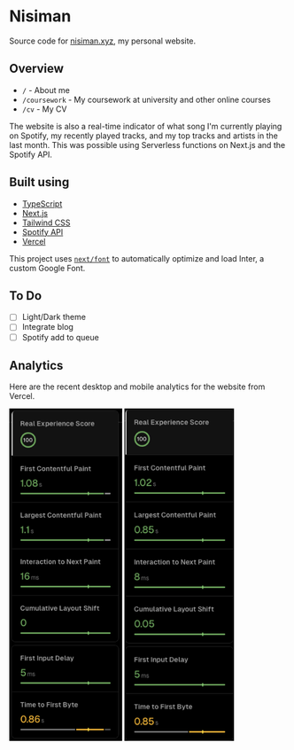 # Nisiman
Source code for [nisiman.xyz](https://nisiman.xyz), my personal website.

## Overview
- `/` - About me
- `/coursework` - My coursework at university and other online courses
- `/cv` - My CV

The website is also a real-time indicator of what song I'm currently playing on Spotify, my recently played tracks, and my top tracks and artists in the last month. This was possible using Serverless functions on Next.js and the Spotify API. 

## Built using

- [TypeScript](https://www.typescriptlang.org/)
- [Next.js](https://nextjs.org/)
- [Tailwind CSS]([https://github.com/Kong/swrv](https://tailwindcss.com/))
- [Spotify API](https://developer.spotify.com/documentation/web-api)
- [Vercel](https://vercel.com/)

This project uses [`next/font`](https://nextjs.org/docs/basic-features/font-optimization) to automatically optimize and load Inter, a custom Google Font.

## To Do

- [ ] Light/Dark theme
- [ ] Integrate blog
- [ ] Spotify add to queue

## Analytics

Here are the recent desktop and mobile analytics for the website from Vercel.

<img src="./public/assets/vercel-desktop-analytics.png" alt="Vercel Desktop Analytics" height="600">
<img src="./public/assets/vercel-mobile-analytics.png" alt="Vercel Mobile Analytics" height="600">
